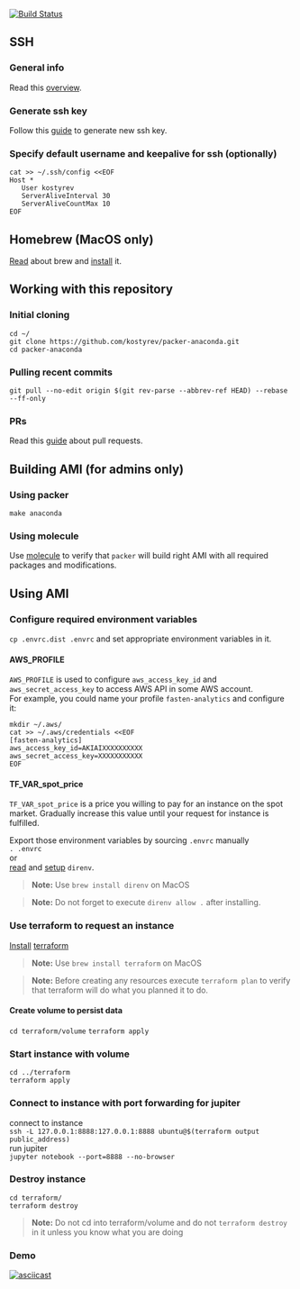 [![Build Status](https://travis-ci.org/kostyrev/packer-anaconda.svg?branch=master)](https://travis-ci.org/kostyrev/packer-anaconda)
## SSH
### General info
Read this [overview](http://www.unixwiz.net/techtips/ssh-agent-forwarding.html).
### Generate ssh key
Follow this [guide](https://help.github.com/articles/generating-a-new-ssh-key-and-adding-it-to-the-ssh-agent/#platform-mac) to generate new ssh key.
### Specify default username and keepalive for ssh (optionally)
```
cat >> ~/.ssh/config <<EOF
Host *
   User kostyrev
   ServerAliveInterval 30
   ServerAliveCountMax 10
EOF
```
## Homebrew (MacOS only)
[Read](https://en.wikipedia.org/wiki/Homebrew_(package_management_software)) about brew and [install](https://brew.sh) it.

## Working with this repository
### Initial cloning
```
cd ~/
git clone https://github.com/kostyrev/packer-anaconda.git
cd packer-anaconda
```
### Pulling recent commits
`git pull --no-edit origin $(git rev-parse --abbrev-ref HEAD) --rebase --ff-only`

### PRs
Read this [guide](https://confluence.atlassian.com/bitbucket/work-with-pull-requests-223220593.html) about pull requests.

## Building AMI (for admins only)
### Using packer
```
make anaconda
```
### Using molecule
Use [molecule](https://molecule.readthedocs.io) to verify that `packer` will build right AMI with all required packages and modifications.

## Using AMI
### Configure required environment variables
`cp .envrc.dist .envrc`
and set appropriate environment variables in it.  

#### AWS_PROFILE
`AWS_PROFILE` is used to configure `aws_access_key_id` and `aws_secret_access_key` to access AWS API in some AWS account.  
For example, you could name your profile `fasten-analytics` and configure it:
```
mkdir ~/.aws/
cat >> ~/.aws/credentials <<EOF
[fasten-analytics]
aws_access_key_id=AKIAIXXXXXXXXXX
aws_secret_access_key=XXXXXXXXXXX
EOF
```
#### TF_VAR_spot_price
`TF_VAR_spot_price` is a price you willing to pay for an instance on the spot market.
Gradually increase this value until your request for instance is fulfilled.

Export those environment variables by sourcing `.envrc` manually  
`. .envrc`  
or  
[read](https://direnv.net) and [setup](https://github.com/direnv/direnv#setup) `direnv`.
> **Note:**
> Use `brew install direnv` on MacOS

> **Note:**
> Do not forget to execute `direnv allow .` after installing.

### Use terraform to request an instance
[Install](https://github.com/kostyrev/ansible-role-terraform) [terraform](https://www.terraform.io/)  
> **Note:**
> Use `brew install terraform` on MacOS

> **Note:**
> Before creating any resources execute `terraform plan` to verify that terraform will do what you planned it to do.

#### Create volume to persist data
`cd terraform/volume`
`terraform apply`

### Start instance with volume
```
cd ../terraform
terraform apply
```

### Connect to instance with port forwarding for jupiter
connect to instance  
`ssh -L 127.0.0.1:8888:127.0.0.1:8888 ubuntu@$(terraform output public_address)`  
run jupiter  
`jupyter notebook --port=8888 --no-browser`

### Destroy instance
```
cd terraform/
terraform destroy
```
> **Note:**
> Do not cd into terraform/volume and do not `terraform destroy` in it unless you know what you are doing

### Demo
[![asciicast](https://asciinema.org/a/oa4lBu6S3bSGAxqLMwYYjkGIc.png)](https://asciinema.org/a/oa4lBu6S3bSGAxqLMwYYjkGIc)

